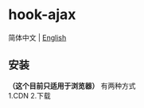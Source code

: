 # hook-ajax
简体中文 | [English](https://github.com/lindengxu68/hook-ajax/)
## 安装
**（这个目前只适用于浏览器）**
有两种方式  
1.CDN 2.下载

